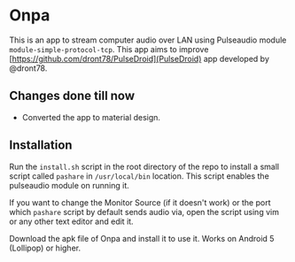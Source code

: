 # Onpa
This is an app to stream computer audio over LAN using Pulseaudio module `module-simple-protocol-tcp`.
This app aims to improve [https://github.com/dront78/PulseDroid](PulseDroid) app developed by @dront78.

## Changes done till now
- Converted the app to material design.

## Installation
Run the `install.sh` script in the root directory of the repo to install a small script called `pashare` in `/usr/local/bin` location. This script enables the pulseaudio module on running it.

If you want to change the Monitor Source (if it doesn't work) or the port which `pashare` script by default sends audio via, open the script using vim or any other text editor and edit it.

Download the apk file of Onpa and install it to use it.
Works on Android 5 (Lollipop) or higher.
